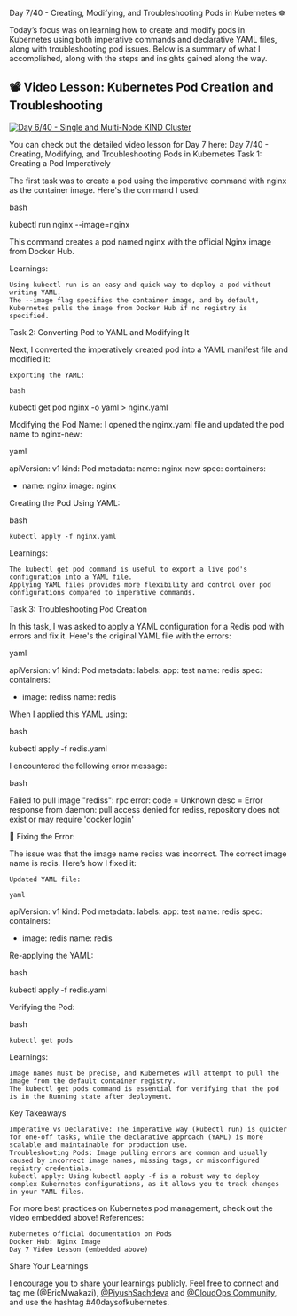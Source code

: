 Day 7/40 - Creating, Modifying, and Troubleshooting Pods in Kubernetes ☸️

Today’s focus was on learning how to create and modify pods in Kubernetes using both imperative commands and declarative YAML files, along with troubleshooting pod issues. Below is a summary of what I accomplished, along with the steps and insights gained along the way.

## 📽️ Video Lesson: Kubernetes Pod Creation and Troubleshooting
[![Day 6/40 - Single and Multi-Node KIND Cluster](https://img.youtube.com/vi/_f9ql2Y5Xcc/sddefault.jpg)](https://youtu.be/_f9ql2Y5Xcc)

You can check out the detailed video lesson for Day 7 here:
Day 7/40 - Creating, Modifying, and Troubleshooting Pods in Kubernetes
Task 1: Creating a Pod Imperatively

The first task was to create a pod using the imperative command with nginx as the container image. Here's the command I used:

bash

kubectl run nginx --image=nginx

This command creates a pod named nginx with the official Nginx image from Docker Hub.

Learnings:

    Using kubectl run is an easy and quick way to deploy a pod without writing YAML.
    The --image flag specifies the container image, and by default, Kubernetes pulls the image from Docker Hub if no registry is specified.

Task 2: Converting Pod to YAML and Modifying It

Next, I converted the imperatively created pod into a YAML manifest file and modified it:

    Exporting the YAML:

    bash

kubectl get pod nginx -o yaml > nginx.yaml

Modifying the Pod Name: I opened the nginx.yaml file and updated the pod name to nginx-new:

yaml

apiVersion: v1
kind: Pod
metadata:
  name: nginx-new
spec:
  containers:
  - name: nginx
    image: nginx

Creating the Pod Using YAML:

bash

    kubectl apply -f nginx.yaml

Learnings:

    The kubectl get pod command is useful to export a live pod's configuration into a YAML file.
    Applying YAML files provides more flexibility and control over pod configurations compared to imperative commands.

Task 3: Troubleshooting Pod Creation

In this task, I was asked to apply a YAML configuration for a Redis pod with errors and fix it. Here's the original YAML file with the errors:

yaml

apiVersion: v1
kind: Pod
metadata:
  labels:
    app: test
  name: redis
spec:
  containers:
  - image: rediss
    name: redis

When I applied this YAML using:

bash

kubectl apply -f redis.yaml

I encountered the following error message:

bash

Failed to pull image "rediss": rpc error: code = Unknown desc = Error response from daemon: pull access denied for rediss, repository does not exist or may require 'docker login'

🔧 Fixing the Error:

The issue was that the image name rediss was incorrect. The correct image name is redis. Here’s how I fixed it:

    Updated YAML file:

    yaml

apiVersion: v1
kind: Pod
metadata:
  labels:
    app: test
  name: redis
spec:
  containers:
  - image: redis
    name: redis

Re-applying the YAML:

bash

kubectl apply -f redis.yaml

Verifying the Pod:

bash

    kubectl get pods

Learnings:

    Image names must be precise, and Kubernetes will attempt to pull the image from the default container registry.
    The kubectl get pods command is essential for verifying that the pod is in the Running state after deployment.

Key Takeaways

    Imperative vs Declarative: The imperative way (kubectl run) is quicker for one-off tasks, while the declarative approach (YAML) is more scalable and maintainable for production use.
    Troubleshooting Pods: Image pulling errors are common and usually caused by incorrect image names, missing tags, or misconfigured registry credentials.
    kubectl apply: Using kubectl apply -f is a robust way to deploy complex Kubernetes configurations, as it allows you to track changes in your YAML files.

For more best practices on Kubernetes pod management, check out the video embedded above!
References:

    Kubernetes official documentation on Pods
    Docker Hub: Nginx Image
    Day 7 Video Lesson (embedded above)

Share Your Learnings

I encourage you to share your learnings publicly. Feel free to connect and tag me (@EricMwakazi), [@PiyushSachdeva](https://www.linkedin.com/in/piyush-sachdeva) and [@CloudOps Community](https://www.linkedin.com/company/thecloudopscomm), and use the hashtag #40daysofkubernetes.